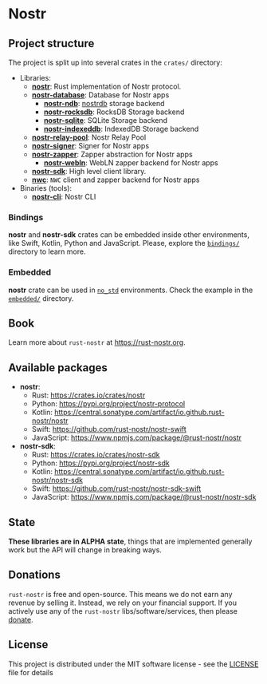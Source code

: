 # Nostr

## Project structure

The project is split up into several crates in the `crates/` directory:

* Libraries:
    * [**nostr**](./crates/nostr/): Rust implementation of Nostr protocol.
    * [**nostr-database**](./crates/nostr-database/): Database for Nostr apps
        * [**nostr-ndb**](./crates/nostr-ndb/): [nostrdb](https://github.com/damus-io/nostrdb) storage backend
        * [**nostr-rocksdb**](./crates/nostr-rocksdb/): RocksDB Storage backend
        * [**nostr-sqlite**](./crates/nostr-sqlite/): SQLite Storage backend
        * [**nostr-indexeddb**](./crates/nostr-indexeddb/): IndexedDB Storage backend
    * [**nostr-relay-pool**](./crates/nostr-relay-pool/): Nostr Relay Pool
    * [**nostr-signer**](./crates/nostr-signer/): Signer for Nostr apps
    * [**nostr-zapper**](./crates/nostr-zapper/): Zapper abstraction for Nostr apps
        * [**nostr-webln**](./crates/nostr-webln/): WebLN zapper backend for Nostr apps
    * [**nostr-sdk**](./crates/nostr-sdk/): High level client library.
    * [**nwc**](./crates/nwc/): `NWC` client and zapper backend for Nostr apps
* Binaries (tools):
    * [**nostr-cli**](./crates/nostr-cli/): Nostr CLI

### Bindings

**nostr** and **nostr-sdk** crates can be embedded inside other environments, like Swift, Kotlin, Python and JavaScript. 
Please, explore the [`bindings/`](./bindings/) directory to learn more.

### Embedded

**nostr** crate can be used in [`no_std`](https://docs.rust-embedded.org/book/intro/no-std.html) environments. 
Check the example in the [`embedded/`](./crates/nostr/examples/embedded/) directory.

## Book

Learn more about `rust-nostr` at <https://rust-nostr.org>.

## Available packages

* **nostr**:
    * Rust: https://crates.io/crates/nostr
    * Python: https://pypi.org/project/nostr-protocol
    * Kotlin: https://central.sonatype.com/artifact/io.github.rust-nostr/nostr
    * Swift: https://github.com/rust-nostr/nostr-swift
    * JavaScript: https://www.npmjs.com/package/@rust-nostr/nostr
* **nostr-sdk**:
    * Rust: https://crates.io/crates/nostr-sdk
    * Python: https://pypi.org/project/nostr-sdk
    * Kotlin: https://central.sonatype.com/artifact/io.github.rust-nostr/nostr-sdk
    * Swift: https://github.com/rust-nostr/nostr-sdk-swift
    * JavaScript: https://www.npmjs.com/package/@rust-nostr/nostr-sdk

## State

**These libraries are in ALPHA state**, things that are implemented generally work but the API will change in breaking ways.

## Donations

`rust-nostr` is free and open-source. This means we do not earn any revenue by selling it. Instead, we rely on your financial support. If you actively use any of the `rust-nostr` libs/software/services, then please [donate](https://rust-nostr.org/donate).

## License

This project is distributed under the MIT software license - see the [LICENSE](LICENSE) file for details